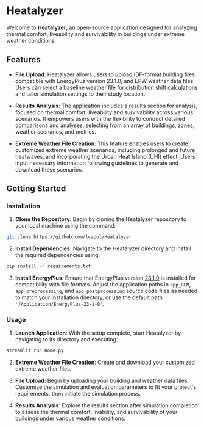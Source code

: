 # Heatalyzer

Welcome to **Heatalyzer**, an open-source application designed for analyzing thermal comfort, liveability and survivability in buildings under extreme weather conditions. 

## Features

- **File Upload**: Heatalyzer allows users to upload IDF-format building files compatible with EnergyPlus version 23.1.0, and EPW weather data files. Users can select a baseline weather file for distribution shift calculations and tailor simulation settings to their study location.

- **Results Analysis**: The application includes a results section for analysis, focused on thermal comfort, liveability and survivability across various scenarios. It empowers users with the flexibility to conduct detailed comparisons and analyses, selecting from an array of buildings, zones, weather scenarios, and metrics.

- **Extreme Weather File Creation**: This feature enables users to create customized extreme weather scenarios, including prolonged and future heatwaves, and incorporating the Urban Heat Island (UHI) effect. Users input necessary information following guidelines to generate and download these scenarios.


## Getting Started

### Installation

1. **Clone the Repository**: Begin by cloning the Heatalyzer repository to your local machine using the command:
```bash
git clone https://github.com/lcapol/Heatalyzer
```
2. **Install Dependencies**: Navigate to the Heatalyzer directory and install the required dependencies using: 
```bash
pip install -r requirements.txt
```
3. **Install EnergyPlus**: Ensure that EnergyPlus version [23.1.0](https://github.com/NREL/EnergyPlus/releases/tag/v23.1.0) is installed for compatibility with file formats. Adjust the application paths in `app_BEM`, `app_preprocessing`, and `app_postprocessing` source code files as needed to match your installation directory, or use the default path `'/Application/EnergyPlus-23-1-0'`.


### Usage

1. **Launch Application**: With the setup complete, start Heatalyzer by navigating to its directory and executing:
```bash
streamlit run Home.py
``` 
2. **Extreme Weather File Creation**: Create and download your customized extreme weather files.

3. **File Upload**: Begin by uploading your building and weather data files. Customize the simulation and evaluation parameters to fit your project's requirements, then initiate the simulation process. 
4. **Results Analysis**: Explore the results section after simulation completion to assess the thermal comfort, livability, and survivability of your buildings under various weather conditions.
